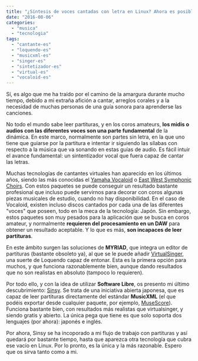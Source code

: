 ```yaml
---
title: "¿Síntesis de voces cantadas con letra en Linux? Ahora es posible"
date: "2016-08-06"
categories: 
  - "musica"
  - "tecnologia"
tags: 
  - "cantante-es"
  - "loquendo-es"
  - "musicxml-es"
  - "singer-es"
  - "sintetizador-es"
  - "virtual-es"
  - "vocaloid-es"
---
```


Sí, es algo que me ha traído por el camino de la amargura durante mucho tiempo, debido a mi extraña afición a cantar, arreglos corales y a la necesidad de muchas personas de una guía sonora para aprenderse las canciones.

No todo el mundo sabe leer partituras, y en los coros amateurs, **los midis o audios con las diferentes voces son una parte fundamental** de la dinámica. En este marco, normalmente son partes sin letra, en la que uno tiene que guiarse por la partitura e intentar ir siguiendo las sílabas con respecto a la música que va sonando en estas guías de audio. Es fácil intuir el avance fundamental: un sintentizador vocal que fuera capaz de cantar las letras.

Muchas tecnologías de cantantes virtuales han aparecido en los últimos años, siendo las más conocidas el [Yamaha Vocaloid](https://net.vocaloid.com/en/) o [East West Symphonic Choirs](http://www.soundsonline.com/Symphonic-Choirs). Con estos paquetes se puede conseguir un resultado bastante profesional que incluso puede servirnos para decorar con coros algunas piezas musicales de estudio, cuando no hay disponibilidad. En el caso de Vocaloid, existen incluso discos cantados por cada una de las diferentes "voces" que poseen, todo en la meca de la tecnología: Japón. Sin embargo, estos paquetes son muy pesados para la aplicación que se busca en coros amateur, y normalmente **requieren del procesamiento en un DAW** para obtener un resultado aceptable. Y lo que es más, **son incapaces de leer partituras**.

En este ámbito surgen las soluciones de **MYRIAD**, que integra un editor de partituras (bastante obsoleto ya), al que se le puede añadir [VirtualSinger](http://www.myriad-online.com/en/products/virtualsinger.htm), una suerte de Loquendo capaz de entonar. Esta es la primera opción para muchos, y que funciona razonablemente bien, aunque dando resultados que no son realistas en absoluto (tampoco lo requieren).

Por todo ello, y con la idea de utilizar **Software Libre**, os presento mi último descubrimiento: [Sinsy](http://Sinsy.jp). Se trata de una iniciativa abierta japonesa, que es capaz de leer partituras directamente del estándar **MusicXML** (el que podéis exportar desde cualquier paquete, por ejemplo, [MuseScore](https://musescore.org)). Funciona bastante bien, con resultados más realistas que virtualsinger, y siendo gratis y abierto. La única pega que tiene es que solo soporta dos lenguajes (por ahora): japonés e inglés.

Por ahora, Sinsy se ha incoporado a mi flujo de trabajo con partituras y así quedará por bastante tiempo, hasta que aparezca otra tecnología que cubra ese vacío en Linux. Por lo pronto, es la única y la más razonable. Espero que os sirva tanto como a mi.
